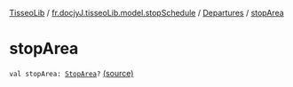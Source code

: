 [TisseoLib](../../index.md) / [fr.docjyJ.tisseoLib.model.stopSchedule](../index.md) / [Departures](index.md) / [stopArea](./stop-area.md)

# stopArea

`val stopArea: `[`StopArea`](../../fr.docjy-j.tisseo-lib.model.stop-area/-stop-area/index.md)`?` [(source)](https://github.com/docjyJ/TisseoLib/tree/master/src/main/kotlin/fr/docjyJ/tisseoLib/model/stopSchedule/Departures.kt#L10)